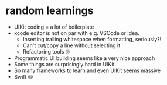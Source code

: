 # random learnings

* UIKit coding = a lot of boilerplate
* xcode editor is not on par with e.g. VSCode or Idea. 
  * Inserting trailing whitespace when formatting, seriously?! 
  * Can't cut/copy a line without selecting it
  * Refactoring tools 🙄
* Programmatic UI building seems like a very nice approach
* Some things are surprisingly hard in UIKit
* So many frameworks to learn and even UIKit seems massive
* Swift 😍